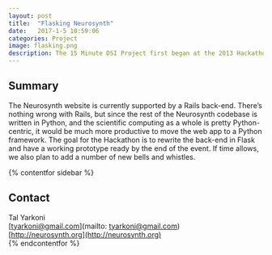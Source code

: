 ```yaml
---
layout: post
title:  "Flasking Neurosynth"
date:   2017-1-5 10:59:06
categories: Project
image: flasking.png
description: The 15 Minute DSI Project first began at the 2013 Hackathon in Paris, France.
---
```

## Summary
The Neurosynth website is currently supported by a Rails back-end. There’s nothing wrong with Rails, but since the rest of the Neurosynth codebase is written in Python, and the scientific computing as a whole is pretty Python-centric, it would be much more productive to move the web app to a Python framework. The goal for the Hackathon is to rewrite the back-end in Flask and have a working prototype ready by the end of the event. If time allows, we also plan to add a number of new bells and whistles.

{% contentfor sidebar %}
## Contact  
Tal Yarkoni  
[tyarkoni@gmail.com](mailto: tyarkoni@gmail.com)  
[http://neurosynth.org](http://neurosynth.org)  
{% endcontentfor %}

